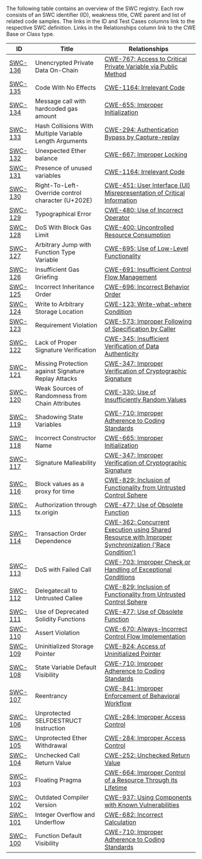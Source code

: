 #

The following table contains an overview of the SWC registry. Each row consists of an SWC identifier (ID), weakness title, CWE parent and list of related code samples. The links in the ID and Test Cases columns link to the respective SWC definition. Links in the Relationships column link to the CWE Base or Class type.

| ID                      | Title                                                   | Relationships                                                                                                                                           |
| ----------------------- | ------------------------------------------------------- | ------------------------------------------------------------------------------------------------------------------------------------------------------- |
| [SWC-136](./SWC-136.md) | Unencrypted Private Data On-Chain                       | [CWE-767: Access to Critical Private Variable via Public Method](https://cwe.mitre.org/data/definitions/767.html)                                       |
| [SWC-135](./SWC-135.md) | Code With No Effects                                    | [CWE-1164: Irrelevant Code](https://cwe.mitre.org/data/definitions/1164.html)                                                                           |
| [SWC-134](./SWC-134.md) | Message call with hardcoded gas amount                  | [CWE-655: Improper Initialization](https://cwe.mitre.org/data/definitions/665.html)                                                                     |
| [SWC-133](./SWC-133.md) | Hash Collisions With Multiple Variable Length Arguments | [CWE-294: Authentication Bypass by Capture-replay](https://cwe.mitre.org/data/definitions/294.html)                                                     |
| [SWC-132](./SWC-132.md) | Unexpected Ether balance                                | [CWE-667: Improper Locking](https://cwe.mitre.org/data/definitions/667.html)                                                                            |
| [SWC-131](./SWC-131.md) | Presence of unused variables                            | [CWE-1164: Irrelevant Code](https://cwe.mitre.org/data/definitions/1164.html)                                                                           |
| [SWC-130](./SWC-130.md) | Right-To-Left-Override control character (U+202E)       | [CWE-451: User Interface (UI) Misrepresentation of Critical Information](http://cwe.mitre.org/data/definitions/451.html)                                |
| [SWC-129](./SWC-129.md) | Typographical Error                                     | [CWE-480: Use of Incorrect Operator](https://cwe.mitre.org/data/definitions/480.html)                                                                   |
| [SWC-128](./SWC-128.md) | DoS With Block Gas Limit                                | [CWE-400: Uncontrolled Resource Consumption](https://cwe.mitre.org/data/definitions/400.html)                                                           |
| [SWC-127](./SWC-127.md) | Arbitrary Jump with Function Type Variable              | [CWE-695: Use of Low-Level Functionality](https://cwe.mitre.org/data/definitions/695.html)                                                              |
| [SWC-126](./SWC-126.md) | Insufficient Gas Griefing                               | [CWE-691: Insufficient Control Flow Management](https://cwe.mitre.org/data/definitions/691.html)                                                        |
| [SWC-125](./SWC-125.md) | Incorrect Inheritance Order                             | [CWE-696: Incorrect Behavior Order](https://cwe.mitre.org/data/definitions/696.html)                                                                    |
| [SWC-124](./SWC-124.md) | Write to Arbitrary Storage Location                     | [CWE-123: Write-what-where Condition](https://cwe.mitre.org/data/definitions/123.html)                                                                  |
| [SWC-123](./SWC-123.md) | Requirement Violation                                   | [CWE-573: Improper Following of Specification by Caller](https://cwe.mitre.org/data/definitions/573.html)                                               |
| [SWC-122](./SWC-122.md) | Lack of Proper Signature Verification                   | [CWE-345: Insufficient Verification of Data Authenticity](https://cwe.mitre.org/data/definitions/345.html)                                              |
| [SWC-121](./SWC-121.md) | Missing Protection against Signature Replay Attacks     | [CWE-347: Improper Verification of Cryptographic Signature](https://cwe.mitre.org/data/definitions/347.html)                                            |
| [SWC-120](./SWC-120.md) | Weak Sources of Randomness from Chain Attributes        | [CWE-330: Use of Insufficiently Random Values](https://cwe.mitre.org/data/definitions/330.html)                                                         |
| [SWC-119](./SWC-119.md) | Shadowing State Variables                               | [CWE-710: Improper Adherence to Coding Standards](http://cwe.mitre.org/data/definitions/710.html)                                                       |
| [SWC-118](./SWC-118.md) | Incorrect Constructor Name                              | [CWE-665: Improper Initialization](http://cwe.mitre.org/data/definitions/665.html)                                                                      |
| [SWC-117](./SWC-117.md) | Signature Malleability                                  | [CWE-347: Improper Verification of Cryptographic Signature](https://cwe.mitre.org/data/definitions/347.html)                                            |
| [SWC-116](./SWC-116.md) | Block values as a proxy for time                        | [CWE-829: Inclusion of Functionality from Untrusted Control Sphere](https://cwe.mitre.org/data/definitions/829.html)                                    |
| [SWC-115](./SWC-115.md) | Authorization through tx.origin                         | [CWE-477: Use of Obsolete Function](https://cwe.mitre.org/data/definitions/477.html)                                                                    |
| [SWC-114](./SWC-114.md) | Transaction Order Dependence                            | [CWE-362: Concurrent Execution using Shared Resource with Improper Synchronization ('Race Condition')](https://cwe.mitre.org/data/definitions/362.html) |
| [SWC-113](./SWC-113.md) | DoS with Failed Call                                    | [CWE-703: Improper Check or Handling of Exceptional Conditions](https://cwe.mitre.org/data/definitions/703.html)                                        |
| [SWC-112](./SWC-112.md) | Delegatecall to Untrusted Callee                        | [CWE-829: Inclusion of Functionality from Untrusted Control Sphere](https://cwe.mitre.org/data/definitions/829.html)                                    |
| [SWC-111](./SWC-111.md) | Use of Deprecated Solidity Functions                    | [CWE-477: Use of Obsolete Function](https://cwe.mitre.org/data/definitions/477.html)                                                                    |
| [SWC-110](./SWC-110.md) | Assert Violation                                        | [CWE-670: Always-Incorrect Control Flow Implementation](https://cwe.mitre.org/data/definitions/670.html)                                                |
| [SWC-109](./SWC-109.md) | Uninitialized Storage Pointer                           | [CWE-824: Access of Uninitialized Pointer](https://cwe.mitre.org/data/definitions/824.html)                                                             |
| [SWC-108](./SWC-108.md) | State Variable Default Visibility                       | [CWE-710: Improper Adherence to Coding Standards](https://cwe.mitre.org/data/definitions/710.html)                                                      |
| [SWC-107](./SWC-107.md) | Reentrancy                                              | [CWE-841: Improper Enforcement of Behavioral Workflow](https://cwe.mitre.org/data/definitions/841.html)                                                 |
| [SWC-106](./SWC-106.md) | Unprotected SELFDESTRUCT Instruction                    | [CWE-284: Improper Access Control](https://cwe.mitre.org/data/definitions/284.html)                                                                     |
| [SWC-105](./SWC-105.md) | Unprotected Ether Withdrawal                            | [CWE-284: Improper Access Control](https://cwe.mitre.org/data/definitions/284.html)                                                                     |
| [SWC-104](./SWC-104.md) | Unchecked Call Return Value                             | [CWE-252: Unchecked Return Value](https://cwe.mitre.org/data/definitions/252.html)                                                                      |
| [SWC-103](./SWC-103.md) | Floating Pragma                                         | [CWE-664: Improper Control of a Resource Through its Lifetime](https://cwe.mitre.org/data/definitions/664.html)                                         |
| [SWC-102](./SWC-102.md) | Outdated Compiler Version                               | [CWE-937: Using Components with Known Vulnerabilities](http://cwe.mitre.org/data/definitions/937.html)                                                  |
| [SWC-101](./SWC-101.md) | Integer Overflow and Underflow                          | [CWE-682: Incorrect Calculation](https://cwe.mitre.org/data/definitions/682.html)                                                                       |
| [SWC-100](./SWC-100.md) | Function Default Visibility                             | [CWE-710: Improper Adherence to Coding Standards](https://cwe.mitre.org/data/definitions/710.html)                                                      |
